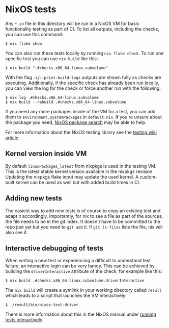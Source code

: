 # NixOS tests

Any `*.sh` file in this directory will be run in a NixOS VM for basic
functionality testing as part of CI. To list all outputs, including the checks,
you can use this command:

```console
$ nix flake show
```

You can also run these tests locally by running `nix flake check`. To run one
specific test you can use `nix build` like this:

```console
$ nix build ".#checks.x86_64-linux.subvolume"
```

With the flag `-L`/`--print-build-logs` outputs are shown fully as checks are
executing. Additionally, if the specific check has already been run locally, you
can view the log for the check or force another run with the following:

```console
$ nix log .#checks.x86_64-linux.subvolume
$ nix build --rebuild .#checks.x86_64-linux.subvolume
```

If you need any more packages inside of the VM for a test, you can add them to
`environment.systemPackages` in `default.nix`. If you're unsure about the
package you need, [NixOS package search] may be able to help.

For more information about the NixOS testing library see the
[testing wiki article].

## Kernel version inside VM

By default `linuxPackages_latest` from nixpkgs is used in the testing VM. This
is the latest stable kernel version available in the nixpkgs revision. Updating
the nixpkgs flake input may update the used kernel. A custom-built kernel can be
used as well but with added build times in CI.

## Adding new tests

The easiest way to add new tests is of course to copy an existing test and adapt
it accordingly. Importantly, for nix to see a file as part of the sources, the
file needs to be in the git index. It doesn't have to be committed to the repo
just yet but you need to `git add` it. If `git ls-files` lists the file, nix
will also see it.

## Interactive debugging of tests

When writing a new test or experiencing a difficult to understand test failure,
an interactive login can be very handy. This can be achieved by building the
`driverInteractive` attribute of the check, for example like this:

```console
$ nix build .#checks.x86_64-linux.subvolume.driverInteractive
```

The `nix build` will create a symlink in your working directory called `result`
which leads to a script that launches the VM interactively:

```console
$ ./result/bin/nixos-test-driver
```

There is more information about this in the NixOS manual under
[running tests interactively].

[Linux wiki article]: https://wiki.nixos.org/wiki/Linux_kernel
[NixOS package search]: https://search.nixos.org
[running tests interactively]: https://nixos.org/manual/nixos/stable/#sec-running-nixos-tests-interactively
[testing wiki article]: https://wiki.nixos.org/wiki/NixOS_Testing_library
